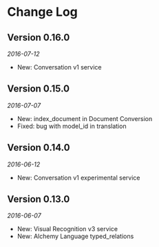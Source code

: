 Change Log
==========

## Version 0.16.0

_2016-07-12_

* New: Conversation v1 service

## Version 0.15.0

_2016-07-07_

* New: index_document in Document Conversion
* Fixed: bug with model_id in translation

## Version 0.14.0

_2016-06-12_

* New: Conversation v1 experimental service

## Version 0.13.0

_2016-06-07_

 * New: Visual Recognition v3 service
 * New: Alchemy Language typed_relations
